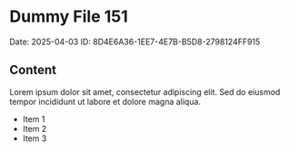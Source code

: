# Dummy File 151

Date: 2025-04-03
ID: 8D4E6A36-1EE7-4E7B-B5D8-2798124FF915

## Content

Lorem ipsum dolor sit amet, consectetur adipiscing elit.
Sed do eiusmod tempor incididunt ut labore et dolore magna aliqua.

* Item 1
* Item 2
* Item 3

